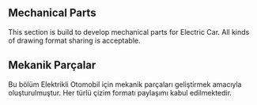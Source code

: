 ## Mechanical Parts
This section is build to develop mechanical parts for Electric Car.
All kinds of drawing format sharing is acceptable.

## Mekanik Parçalar
Bu bölüm Elektrikli Otomobil için mekanik parçaları geliştirmek amacıyla oluşturulmuştur.
Her türlü çizim formatı paylaşımı kabul edilmektedir.
